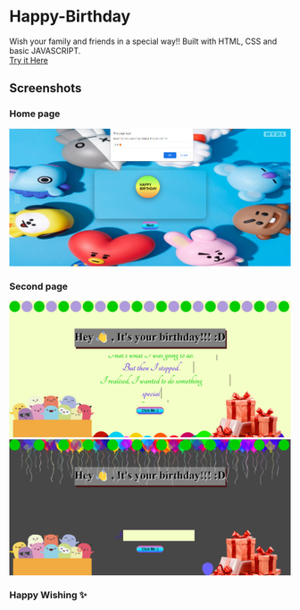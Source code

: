 # Happy-Birthday
Wish your family and friends in a special way!!   Built with HTML, CSS and basic JAVASCRIPT.
<br>
<a href="https://anchalpandey29.github.io/Happy-Birthday/">Try it Here</a>
<br>
<h2>Screenshots</h2>
<h3>Home page</h3>
<img src="https://github.com/AnchalPandey29/Happy-Birthday/blob/main/main%20page2.png?raw=true">
<h3>Second page</h3>

<img src="https://github.com/AnchalPandey29/Happy-Birthday/blob/main/second%20page.png?raw=true">
<img src="https://github.com/AnchalPandey29/Happy-Birthday/blob/main/second%20page2.png?raw=true">
<h3>Happy Wishing ✨</h3>
